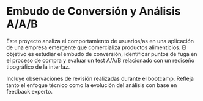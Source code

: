 # Embudo de Conversión y Análisis A/A/B

Este proyecto analiza el comportamiento de usuarios/as en una aplicación de una empresa emergente que comercializa productos alimenticios. El objetivo es estudiar el embudo de conversión, identificar puntos de fuga en el proceso de compra y evaluar un test A/A/B relacionado con un rediseño tipográfico de la interfaz.

Incluye observaciones de revisión realizadas durante el bootcamp. Refleja tanto el enfoque técnico como la evolución del análisis con base en feedback experto.
